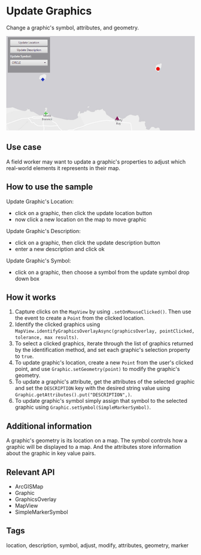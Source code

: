 # Update Graphics

Change a graphic's symbol, attributes, and geometry.

![](UpdateGraphics.gif)

## Use case

A field worker may want to update a graphic's properties to adjust which real-world elements it represents in their map.

## How to use the sample

Update Graphic's Location:
  - click on a graphic, then click the update location button
  - now click a new location on the map to move graphic

Update Graphic's Description:
  - click on a graphic, then click the update description button
  - enter a new description and click ok

Update Graphic's Symbol:
  - click on a graphic, then choose a symbol from the update symbol drop down box

## How it works

1. Capture clicks on the `MapView` by using `.setOnMouseClicked()`. Then use the event to create a `Point` from the clicked location. 
2. Identify the clicked graphics using `MapView.identifyGraphicsOverlayAsync(graphicsOverlay, pointClicked, tolerance, max results)`.
3. To select a clicked graphics, iterate through the list of graphics returned by the identification method, and set each graphic's selection property to `true`.
4. To update graphic's location, create a new `Point` from the user's clicked point, and use `Graphic.setGeometry(point)` to modify the graphic's geometry.
5. To update a graphic's attribute, get the attributes of the selected graphic and set the `DESCRIPTION` key with the desired string value using `Graphic.getAttributes().put("DESCRIPTION",)`.
6. To update graphic's symbol simply assign that symbol to the selected graphic using `Graphic.setSymbol(SimpleMarkerSymbol)`.

## Additional information

A graphic's geometry is its location on a map. The symbol controls how a graphic will be displayed to a map. And the attributes store information about the graphic in key value pairs. 

## Relevant API

* ArcGISMap
* Graphic
* GraphicsOverlay
* MapView
* SimpleMarkerSymbol

## Tags

location, description, symbol, adjust, modify, attributes, geometry, marker
